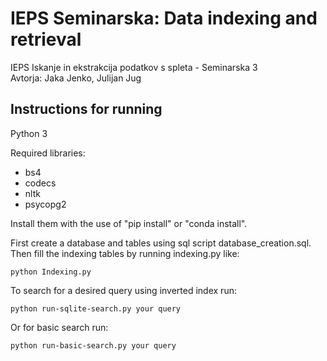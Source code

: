 # IEPS Seminarska: Data indexing and retrieval
IEPS Iskanje in ekstrakcija podatkov s spleta - Seminarska 3  
Avtorja: Jaka Jenko, Julijan Jug

## Instructions for running
Python 3

Required libraries:
- bs4
- codecs
- nltk
- psycopg2

Install them with the use of "pip install" or "conda install".  

First create a database and tables using sql script database_creation.sql.
Then fill the indexing tables by running indexing.py like:
```
python Indexing.py
```
To search for a desired query using inverted index run:
```
python run-sqlite-search.py your query
```
Or for basic search run:
```
python run-basic-search.py your query
```
